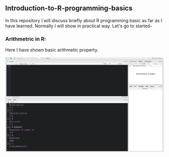 ## Introduction-to-R-programming-basics

In this repository I will discuss briefly about R programming basic as far as I have learned. Normally I will show in practical way. Let's go to started-

### Arithmetric in R:

Here I have shown basic arithmetic property. 

<img src="./images/arithmetic_rules.jpg" width="600" height="300">
